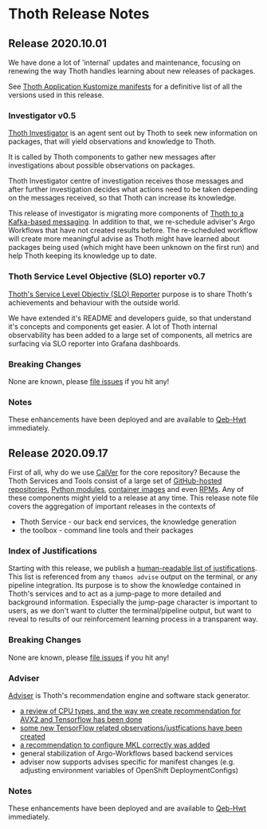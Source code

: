# Thoth Release Notes

## Release 2020.10.01

We have done a lot of 'internal' updates and maintenance, focusing on renewing the way Thoth handles learning
about new releases of packages.

See [Thoth Application Kustomize manifests](https://github.com/thoth-station/thoth-application/tree/v2020.10.01) for a definitive list of all the versions used in this release.

### Investigator v0.5

[Thoth Investigator](https://github.com/thoth-station/investigator/) is an agent sent out by Thoth to seek new
information on packages, that will yield observations and knowledge to Thoth.

It is called by Thoth components to gather new messages after investigations about possible observations on packages.

Thoth Investigator centre of investigation receives those messages and after further investigation decides what
actions need to be taken depending on the messages received, so that Thoth can increase its knowledge.

This release of investigator is migrating more components of [Thoth to a Kafka-based messaging](https://github.com/thoth-station/messaging).
In addition to that, we re-schedule adviser's Argo Workflows that have not created results before. The re-scheduled
workflow will create more meaningful advise as Thoth might have learned about packages being used (which might have
been unknown on the first run) and help Thoth keeping its knowledge up to date.

### Thoth Service Level Objective (SLO) reporter v0.7

[Thoth's Service Level Objectiv (SLO) Reporter](https://github.com/thoth-station/slo-reporter) purpose is to share
Thoth's achievements and behaviour with the outside world.

We have extended it's README and developers guide, so that understand it's concepts and components get easier. A lot
of Thoth internal observability has been added to a large set of components, all metrics are surfacing via SLO reporter
into Grafana dashboards.

### Breaking Changes

None are known, please [file issues](https://github.com/thoth-station/core/issues) if you hit any!

### Notes

These enhancements have been deployed and are available to [Qeb-Hwt](https://github.com/apps/Qeb-Hwt) immediately.

## Release 2020.09.17

First of all, why do we use [CalVer](https://calver.org/) for the core repository? Because the Thoth Services and
Tools consist of a large set of [GitHub-hosted repositories](https://github.com/thoth-station/),
[Python modules](https://pypi.org/search/?q=thoth-), [container images](https://quay.io/organization/thoth-station) and
even [RPMs](https://pkgs.org/search/?q=micropipenv).
Any of these components might yield to a release at any time. This release note file covers the aggregation of important
releases in the contexts of

* Thoth Service - our back end services, the knowledge generation
* the toolbox - command line tools and their packages

### Index of Justifications

Starting with this release, we publish a [human-readable list of justifications](https://thoth-station.ninja/justifications). This list is referenced from any `thamos advise` output on the terminal, or any pipeline integration. Its purpose is
to show the knowledge contained in Thoth's services and to act as a jump-page to more detailed and background information.
Especially the jump-page character is important to users, as we don't want to clutter the terminal/pipeline output, but
want to reveal to results of our reinforcement learning process in a transparent way.

### Breaking Changes

None are known, please [file issues](https://github.com/thoth-station/core/issues) if you hit any!

### Adviser

[Adviser](https://github.com/thoth-station/adviser) is Thoth's recommendation engine and software stack generator.

* [a review of CPU types, and the way we create recommendation for AVX2 and Tensorflow has been done](https://github.com/thoth-station/adviser/issues/1022)
* [some new TensorFlow related observations/justfications have been created](https://github.com/thoth-station/adviser/commit/46da6d0fa8208a36f6804049b600c5e7e0ae83ea)
* [a recommendation to configure MKL correctly was added](https://github.com/thoth-station/adviser/commit/c7474f7720773a6acc79321eb4d8d73aa671df3f)
* general stabilization of Argo-Workflows based backend services
* adviser now supports advises specific for manifest changes (e.g. adjusting environment variables of OpenShift
DeploymentConfigs)

### Notes

These enhancements have been deployed and are available to [Qeb-Hwt](https://github.com/apps/Qeb-Hwt) immediately.
